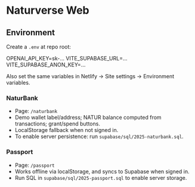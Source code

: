 # Naturverse Web

## Environment

Create a `.env` at repo root:

OPENAI_API_KEY=sk-…
VITE_SUPABASE_URL=…
VITE_SUPABASE_ANON_KEY=…

Also set the same variables in Netlify → Site settings → Environment variables.

### NaturBank
- Page: `/naturbank`
- Demo wallet label/address; NATUR balance computed from transactions; grant/spend buttons.
- LocalStorage fallback when not signed in.
- To enable server persistence: run `supabase/sql/2025-naturbank.sql`.

### Passport
- Page: `/passport`
- Works offline via localStorage, and syncs to Supabase when signed in.
- Run SQL in `supabase/sql/2025-passport.sql` to enable server storage.

